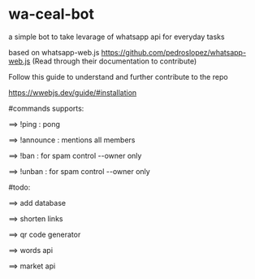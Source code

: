 # wa-ceal-bot
a simple bot to take levarage of whatsapp api for everyday tasks

based on whatsapp-web.js
https://github.com/pedroslopez/whatsapp-web.js (Read through their documentation to contribute)

Follow this guide to understand and further contribute to the repo

https://wwebjs.dev/guide/#installation


#commands supports:

==> !ping  :  pong

==> !announce  :  mentions all members

==> !ban  :  for spam control --owner only

==> !unban  :  for spam control --owner only


#todo:

==> add database

==> shorten links

==> qr code generator

==> words api

==> market api
